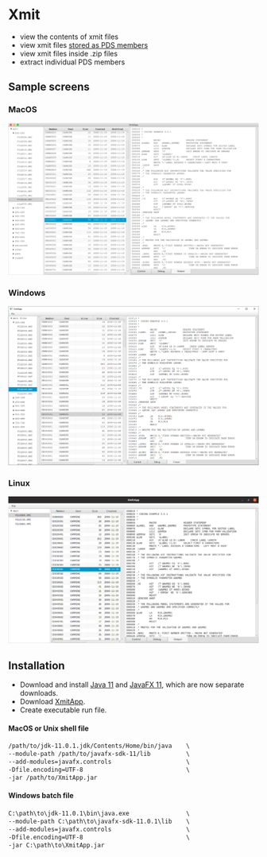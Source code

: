 # Xmit
- view the contents of xmit files
- view xmit files [stored as PDS members](resources/embedded.md)
- view xmit files inside .zip files
- extract individual PDS members

## Sample screens
### MacOS
![Mac](resources/xmitosx.png?raw=true "Mac")
### Windows
![Windows](resources/xmitwin.png?raw=true "Windows")
### Linux
![Linux](resources/xmitlinux.png?raw=true "Linux")

## Installation
- Download and install [Java 11](https://jdk.java.net/11/) and [JavaFX 11](https://gluonhq.com/products/javafx/), which are now separate downloads.
- Download [XmitApp](https://github.com/dmolony/xmit/releases).
- Create executable run file.  
#### MacOS or Unix shell file  

```
/path/to/jdk-11.0.1.jdk/Contents/Home/bin/java    \
--module-path /path/to/javafx-sdk-11/lib          \
--add-modules=javafx.controls                     \
-Dfile.encoding=UTF-8                             \
-jar /path/to/XmitApp.jar
```  
#### Windows batch file  

```
C:\path\to\jdk-11.0.1\bin\java.exe                \
--module-path C:\path\to\javafx-sdk-11.0.1\lib    \
--add-modules=javafx.controls                     \
-Dfile.encoding=UTF-8                             \
-jar C:\path\to\XmitApp.jar
```
